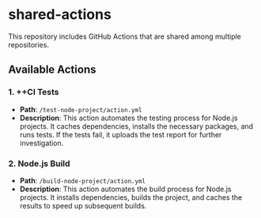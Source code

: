 # shared-actions

This repository includes GitHub Actions that are shared among multiple repositories.

## Available Actions

### 1. ++CI Tests
- **Path**: `/test-node-project/action.yml`
- **Description**: This action automates the testing process for Node.js projects. It caches dependencies, installs the necessary packages, and runs tests. If the tests fail, it uploads the test report for further investigation.

### 2. Node.js Build
- **Path**: `/build-node-project/action.yml`
- **Description**: This action automates the build process for Node.js projects. It installs dependencies, builds the project, and caches the results to speed up subsequent builds.
